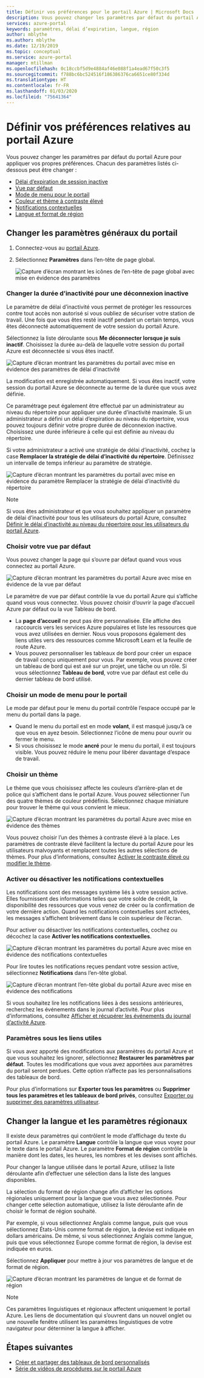 ```yaml
---
title: Définir vos préférences pour le portail Azure | Microsoft Docs
description: Vous pouvez changer les paramètres par défaut du portail Azure pour appliquer vos propres préférences. Les paramètres incluent le délai d’expiration des sessions inactives, la vue par défaut, le mode de menu, le contraste, le thème, les notifications et les formats de langue et de région
services: azure-portal
keywords: paramètres, délai d’expiration, langue, région
author: mblythe
ms.author: mblythe
ms.date: 12/19/2019
ms.topic: conceptual
ms.service: azure-portal
manager: mtillman
ms.openlocfilehash: 0c18ccbf5d9e4884af46e088f1a4ead67f50c3f5
ms.sourcegitcommit: f788bc6bc524516f186386376ca6651ce80f334d
ms.translationtype: HT
ms.contentlocale: fr-FR
ms.lasthandoff: 01/03/2020
ms.locfileid: "75641364"
---
```

# <a name="set-your-azure-portal-preferences"></a>Définir vos préférences relatives au portail Azure

Vous pouvez changer les paramètres par défaut du portail Azure pour appliquer vos propres préférences. Chacun des paramètres listés ci-dessous peut être changer :

* [Délai d’expiration de session inactive](#change-the-idle-duration-for-inactive-sign-out)
* [Vue par défaut](#choose-your-default-view)
* [Mode de menu pour le portail](#choose-a-portal-menu-mode)
* [Couleur et thème à contraste élevé](#choose-a-theme)
* [Notifications contextuelles](#enable-or-disable-pop-up-notifications)
* [Langue et format de région](#change-language-and-regional-settings)

## <a name="change-general-portal-settings"></a>Changer les paramètres généraux du portail

1. Connectez-vous au [portail Azure](https://portal.azure.com).
2. Sélectionnez **Paramètres** dans l’en-tête de page global.

    ![Capture d’écran montrant les icônes de l’en-tête de page global avec mise en évidence des paramètres](./media/set-preferences/header-settings.png)

### <a name="change-the-idle-duration-for-inactive-sign-out"></a>Changer la durée d’inactivité pour une déconnexion inactive

Le paramètre de délai d’inactivité vous permet de protéger les ressources contre tout accès non autorisé si vous oubliez de sécuriser votre station de travail. Une fois que vous êtes resté inactif pendant un certain temps, vous êtes déconnecté automatiquement de votre session du portail Azure.

Sélectionnez la liste déroulante sous **Me déconnecter lorsque je suis inactif**. Choisissez la durée au-delà de laquelle votre session du portail Azure est déconnectée si vous êtes inactif.

   ![Capture d’écran montrant les paramètres du portail avec mise en évidence des paramètres de délai d’inactivité](./media/set-preferences/inactive-signout-user.png)

La modification est enregistrée automatiquement. Si vous êtes inactif, votre session du portail Azure se déconnecte au terme de la durée que vous avez définie.

Ce paramétrage peut également être effectué par un administrateur au niveau du répertoire pour appliquer une durée d’inactivité maximale. Si un administrateur a défini un délai d’expiration au niveau du répertoire, vous pouvez toujours définir votre propre durée de déconnexion inactive. Choisissez une durée inférieure à celle qui est définie au niveau du répertoire.

Si votre administrateur a activé une stratégie de délai d’inactivité, cochez la case **Remplacer la stratégie de délai d’inactivité du répertoire**. Définissez un intervalle de temps inférieur au paramètre de stratégie.

   ![Capture d’écran montrant les paramètres du portail avec mise en évidence du paramètre Remplacer la stratégie de délai d’inactivité du répertoire](./media/set-preferences/inactive-signout-override.png)


> [!NOTE]
> Si vous êtes administrateur et que vous souhaitez appliquer un paramètre de délai d’inactivité pour tous les utilisateurs du portail Azure, consultez [Définir le délai d’inactivité au niveau du répertoire pour les utilisateurs du portail Azure](admin-timeout.md).
>

### <a name="choose-your-default-view"></a>Choisir votre vue par défaut 

Vous pouvez changer la page qui s’ouvre par défaut quand vous vous connectez au portail Azure.

   ![Capture d’écran montrant les paramètres du portail Azure avec mise en évidence de la vue par défaut](./media/set-preferences/default-view.png)

Le paramètre de vue par défaut contrôle la vue du portail Azure qui s’affiche quand vous vous connectez. Vous pouvez choisir d’ouvrir la page d’accueil Azure par défaut ou la vue Tableau de bord.

* La **page d’accueil** ne peut pas être personnalisée.  Elle affiche des raccourcis vers les services Azure populaires et liste les ressources que vous avez utilisées en dernier. Nous vous proposons également des liens utiles vers des ressources comme Microsoft Learn et la feuille de route Azure.
* Vous pouvez personnaliser les tableaux de bord pour créer un espace de travail conçu uniquement pour vous. Par exemple, vous pouvez créer un tableau de bord qui est axé sur un projet, une tâche ou un rôle. Si vous sélectionnez **Tableau de bord**, votre vue par défaut est celle du dernier tableau de bord utilisé.

### <a name="choose-a-portal-menu-mode"></a>Choisir un mode de menu pour le portail

Le mode par défaut pour le menu du portail contrôle l’espace occupé par le menu du portail dans la page.

* Quand le menu du portail est en mode **volant**, il est masqué jusqu’à ce que vous en ayez besoin. Sélectionnez l’icône de menu pour ouvrir ou fermer le menu.
* Si vous choisissez le mode **ancré** pour le menu du portail, il est toujours visible. Vous pouvez réduire le menu pour libérer davantage d’espace de travail. 

### <a name="choose-a-theme"></a>Choisir un thème

Le thème que vous choisissez affecte les couleurs d’arrière-plan et de police qui s’affichent dans le portail Azure. Vous pouvez sélectionner l’un des quatre thèmes de couleur prédéfinis. Sélectionnez chaque miniature pour trouver le thème qui vous convient le mieux.

   ![Capture d’écran montrant les paramètres du portail Azure avec mise en évidence des thèmes](./media/set-preferences/theme.png)

Vous pouvez choisir l’un des thèmes à contraste élevé à la place. Les paramètres de contraste élevé facilitent la lecture du portail Azure pour les utilisateurs malvoyants et remplacent toutes les autres sélections de thèmes. Pour plus d’informations, consultez [Activer le contraste élevé ou modifier le thème](azure-portal-change-theme-high-contrast.md).

### <a name="enable-or-disable-pop-up-notifications"></a>Activer ou désactiver les notifications contextuelles

Les notifications sont des messages système liés à votre session active. Elles fournissent des informations telles que votre solde de crédit, la disponibilité des ressources que vous venez de créer ou la confirmation de votre dernière action. Quand les notifications contextuelles sont activées, les messages s’affichent brièvement dans le coin supérieur de l’écran. 

Pour activer ou désactiver les notifications contextuelles, cochez ou décochez la case **Activer les notifications contextuelles**.

   ![Capture d’écran montrant les paramètres du portail Azure avec mise en évidence des notifications contextuelles](./media/set-preferences/popup-notifications.png)

Pour lire toutes les notifications reçues pendant votre session active, sélectionnez **Notifications** dans l’en-tête global.

   ![Capture d’écran montrant l’en-tête global du portail Azure avec mise en évidence des notifications](./media/set-preferences/read-notifications.png)

Si vous souhaitez lire les notifications liées à des sessions antérieures, recherchez les événements dans le journal d’activité. Pour plus d’informations, consultez [Afficher et récupérer les événements du journal d’activité Azure](/azure/azure-monitor/platform/activity-log-view).

### <a name="settings-under-useful-links"></a>Paramètres sous les liens utiles

Si vous avez apporté des modifications aux paramètres du portail Azure et que vous souhaitez les ignorer, sélectionnez **Restaurer les paramètres par défaut**. Toutes les modifications que vous avez apportées aux paramètres du portail seront perdues. Cette option n’affecte pas les personnalisations des tableaux de bord.

Pour plus d’informations sur **Exporter tous les paramètres** ou **Supprimer tous les paramètres et les tableaux de bord privés**, consultez [Exporter ou supprimer des paramètres utilisateur](azure-portal-export-delete-settings.md).

## <a name="change-language-and-regional-settings"></a>Changer la langue et les paramètres régionaux

Il existe deux paramètres qui contrôlent le mode d’affichage du texte du portail Azure. Le paramètre **Langue** contrôle la langue que vous voyez pour le texte dans le portail Azure. Le paramètre **Format de région** contrôle la manière dont les dates, les heures, les nombres et les devises sont affichés.

Pour changer la langue utilisée dans le portail Azure, utilisez la liste déroulante afin d’effectuer une sélection dans la liste des langues disponibles.

La sélection du format de région change afin d’afficher les options régionales uniquement pour la langue que vous avez sélectionnée. Pour changer cette sélection automatique, utilisez la liste déroulante afin de choisir le format de région souhaité.

Par exemple, si vous sélectionnez Anglais comme langue, puis que vous sélectionnez États-Unis comme format de région, la devise est indiquée en dollars américains. De même, si vous sélectionnez Anglais comme langue, puis que vous sélectionnez Europe comme format de région, la devise est indiquée en euros.

Sélectionnez **Appliquer** pour mettre à jour vos paramètres de langue et de format de région.

   ![Capture d’écran montrant les paramètres de langue et de format de région](./media/set-preferences/language.png)

>[!NOTE]
>Ces paramètres linguistiques et régionaux affectent uniquement le portail Azure. Les liens de documentation qui s’ouvrent dans un nouvel onglet ou une nouvelle fenêtre utilisent les paramètres linguistiques de votre navigateur pour déterminer la langue à afficher.
>

## <a name="next-steps"></a>Étapes suivantes

* [Créer et partager des tableaux de bord personnalisés](azure-portal-dashboards.md)
* [Série de vidéos de procédures sur le portail Azure](azure-portal-video-series.md)
